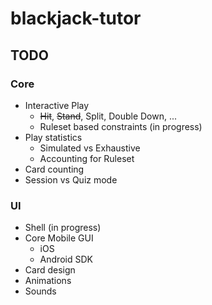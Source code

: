 # blackjack-tutor

## TODO

### Core
* Interactive Play
    * ~~Hit~~, ~~Stand~~, Split, Double Down, ...
    * Ruleset based constraints (in progress)
* Play statistics
    * Simulated vs Exhaustive
    * Accounting for Ruleset
* Card counting
* Session vs Quiz mode

### UI
* Shell (in progress)
* Core Mobile GUI
    * iOS
    * Android SDK
* Card design
* Animations
* Sounds
